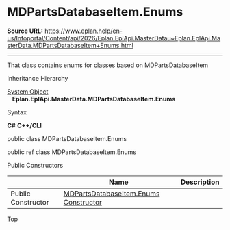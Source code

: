 # MDPartsDatabaseItem.Enums

**Source URL:** https://www.eplan.help/en-us/Infoportal/Content/api/2026/Eplan.EplApi.MasterDatau~Eplan.EplApi.MasterData.MDPartsDatabaseItem+Enums.html

---

That class contains enums for classes based on MDPartsDatabaseItem

Inheritance Hierarchy

[System.Object](#)  
   **Eplan.EplApi.MasterData.MDPartsDatabaseItem.Enums**

Syntax

**C#**
**C++/CLI**


public class MDPartsDatabaseItem.Enums

public ref class MDPartsDatabaseItem.Enums

Public Constructors

|  | Name | Description |
| --- | --- | --- |
| Public Constructor | [MDPartsDatabaseItem.Enums Constructor](Eplan.EplApi.MasterDatau~Eplan.EplApi.MasterData.MDPartsDatabaseItem+Enums~_ctor.html) |  |

[Top](#top)
